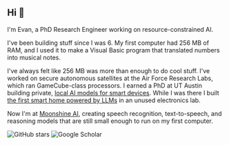 ## Hi 👋

I'm Evan, a PhD Research Engineer working on resource-constrained AI. 

I've been building stuff since I was 6. My first computer had 256 MB of RAM, and I used it to make a Visual Basic program that translated numbers into musical notes.

I've always felt like 256 MB was more than enough to do cool stuff. I've worked on secure autonomous satellites at the Air Force Research Labs, which ran GameCube-class processors. I earned a PhD at UT Austin building private, [local AI models for smart devices](https://ieeexplore.ieee.org/abstract/document/11018738). While I was there I built [the first smart home powered by LLMs](https://dl.acm.org/doi/abs/10.1145/3643505) in an unused electronics lab.

Now I'm at [Moonshine AI](https://github.com/moonshine-ai/moonshine), creating speech recognition, text-to-speech, and reasoning models that are still small enough to run on my first computer.

![GitHub stars](https://img.shields.io/github/stars/moonshine-ai/moonshine?affiliations=OWNER&style=social)
![Google Scholar](https://img.shields.io/badge/Citations-123-blue?logo=Google%20Scholar&logoColor=white)
